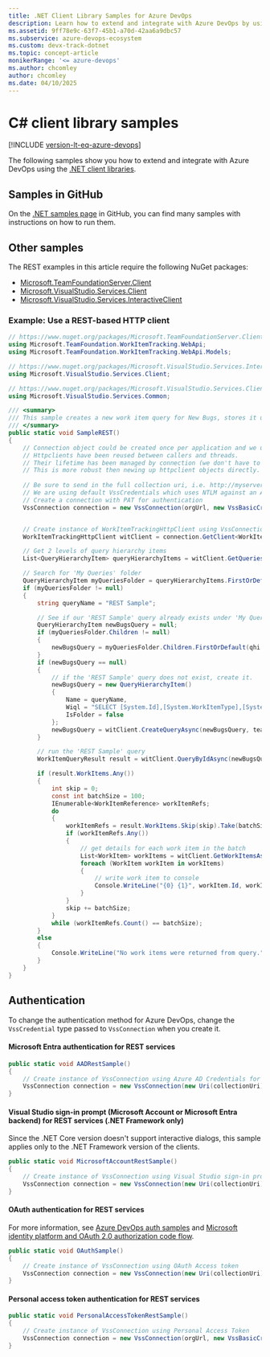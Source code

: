 ```yaml
---
title: .NET Client Library Samples for Azure DevOps
description: Learn how to extend and integrate with Azure DevOps by using C# samples from apps and services on Windows.
ms.assetid: 9ff78e9c-63f7-45b1-a70d-42aa6a9dbc57
ms.subservice: azure-devops-ecosystem
ms.custom: devx-track-dotnet
ms.topic: concept-article
monikerRange: '<= azure-devops'
ms.author: chcomley
author: chcomley
ms.date: 04/10/2025
---
```


# C# client library samples

[!INCLUDE [version-lt-eq-azure-devops](../../../includes/version-lt-eq-azure-devops.md)]

The following samples show you how to extend and integrate with Azure DevOps using the [.NET client libraries](../../concepts/dotnet-client-libraries.md).

## Samples in GitHub

On the [.NET samples page](https://github.com/microsoft/azure-devops-dotnet-samples) in GitHub, you can find many samples with instructions on how to run them.

## Other samples

The REST examples in this article require the following NuGet packages:

* [Microsoft.TeamFoundationServer.Client](https://www.nuget.org/packages/Microsoft.TeamFoundationServer.Client/)
* [Microsoft.VisualStudio.Services.Client](https://www.nuget.org/packages/Microsoft.VisualStudio.Services.Client/)
* [Microsoft.VisualStudio.Services.InteractiveClient](https://www.nuget.org/packages/Microsoft.VisualStudio.Services.InteractiveClient/)

### Example: Use a REST-based HTTP client

```csharp
// https://www.nuget.org/packages/Microsoft.TeamFoundationServer.Client/
using Microsoft.TeamFoundation.WorkItemTracking.WebApi;
using Microsoft.TeamFoundation.WorkItemTracking.WebApi.Models;

// https://www.nuget.org/packages/Microsoft.VisualStudio.Services.InteractiveClient/
using Microsoft.VisualStudio.Services.Client;

// https://www.nuget.org/packages/Microsoft.VisualStudio.Services.Client/
using Microsoft.VisualStudio.Services.Common; 

/// <summary>
/// This sample creates a new work item query for New Bugs, stores it under 'MyQueries', runs the query, and then sends the results to the console.
/// </summary>
public static void SampleREST()
{
    // Connection object could be created once per application and we use it to get httpclient objects. 
    // Httpclients have been reused between callers and threads.
    // Their lifetime has been managed by connection (we don't have to dispose them).
    // This is more robust then newing up httpclient objects directly.  
    
    // Be sure to send in the full collection uri, i.e. http://myserver:8080/tfs/defaultcollection
    // We are using default VssCredentials which uses NTLM against an Azure DevOps Server.  See additional provided
    // Create a connection with PAT for authentication
    VssConnection connection = new VssConnection(orgUrl, new VssBasicCredential(string.Empty, personalAccessToken));


    // Create instance of WorkItemTrackingHttpClient using VssConnection
    WorkItemTrackingHttpClient witClient = connection.GetClient<WorkItemTrackingHttpClient>();

    // Get 2 levels of query hierarchy items
    List<QueryHierarchyItem> queryHierarchyItems = witClient.GetQueriesAsync(teamProjectName, depth: 2).Result;

    // Search for 'My Queries' folder
    QueryHierarchyItem myQueriesFolder = queryHierarchyItems.FirstOrDefault(qhi => qhi.Name.Equals("My Queries"));
    if (myQueriesFolder != null)
    {
        string queryName = "REST Sample";

        // See if our 'REST Sample' query already exists under 'My Queries' folder.
        QueryHierarchyItem newBugsQuery = null;
        if (myQueriesFolder.Children != null)
        {
            newBugsQuery = myQueriesFolder.Children.FirstOrDefault(qhi => qhi.Name.Equals(queryName));
        }
        if (newBugsQuery == null)
        {
            // if the 'REST Sample' query does not exist, create it.
            newBugsQuery = new QueryHierarchyItem()
            {
                Name = queryName,
                Wiql = "SELECT [System.Id],[System.WorkItemType],[System.Title],[System.AssignedTo],[System.State],[System.Tags] FROM WorkItems WHERE [System.TeamProject] = @project AND [System.WorkItemType] = 'Bug' AND [System.State] = 'New'",
                IsFolder = false
            };
            newBugsQuery = witClient.CreateQueryAsync(newBugsQuery, teamProjectName, myQueriesFolder.Name).Result;
        }

        // run the 'REST Sample' query
        WorkItemQueryResult result = witClient.QueryByIdAsync(newBugsQuery.Id).Result;

        if (result.WorkItems.Any())
        {
            int skip = 0;
            const int batchSize = 100;
            IEnumerable<WorkItemReference> workItemRefs;
            do
            {
                workItemRefs = result.WorkItems.Skip(skip).Take(batchSize);
                if (workItemRefs.Any())
                {
                    // get details for each work item in the batch
                    List<WorkItem> workItems = witClient.GetWorkItemsAsync(workItemRefs.Select(wir => wir.Id)).Result;
                    foreach (WorkItem workItem in workItems)
                    {
                        // write work item to console
                        Console.WriteLine("{0} {1}", workItem.Id, workItem.Fields["System.Title"]);
                    }
                }
                skip += batchSize;
            }
            while (workItemRefs.Count() == batchSize);
        }
        else
        {
            Console.WriteLine("No work items were returned from query.");
        }
    }
}
```

## Authentication

To change the authentication method for Azure DevOps, change the `VssCredential` type passed to `VssConnection` when you create it.

<a name='azure-active-directory-authentication-for-rest-services'></a>

#### Microsoft Entra authentication for REST services

```csharp
public static void AADRestSample()
{
    // Create instance of VssConnection using Azure AD Credentials for Azure AD backed account
    VssConnection connection = new VssConnection(new Uri(collectionUri), new VssAadCredential(userName, password));
}
```

<a name='visual-studio-sign-in-prompt-microsoft-account-or-azure-active-directory-backed-for-rest-services-net-framework-only'></a>

#### Visual Studio sign-in prompt (Microsoft Account or Microsoft Entra backend) for REST services (.NET Framework only)

Since the .NET Core version doesn't support interactive dialogs, this sample applies only to the .NET Framework version of the clients.

```csharp
public static void MicrosoftAccountRestSample()
{
    // Create instance of VssConnection using Visual Studio sign-in prompt
    VssConnection connection = new VssConnection(new Uri(collectionUri), new VssClientCredentials());
}
```

#### OAuth authentication for REST services

For more information, see [Azure DevOps auth samples](https://github.com/microsoft/azure-devops-auth-samples) and [Microsoft identity platform and OAuth 2.0 authorization code flow](/entra/identity-platform/v2-oauth2-auth-code-flow).

```csharp
public static void OAuthSample()
{
    // Create instance of VssConnection using OAuth Access token
    VssConnection connection = new VssConnection(new Uri(collectionUri), new VssOAuthAccessTokenCredential(accessToken));
}
```

#### Personal access token authentication for REST services

```csharp
public static void PersonalAccessTokenRestSample()
{
    // Create instance of VssConnection using Personal Access Token
    VssConnection connection = new VssConnection(orgUrl, new VssBasicCredential(string.Empty, personalAccessToken));
}
```

